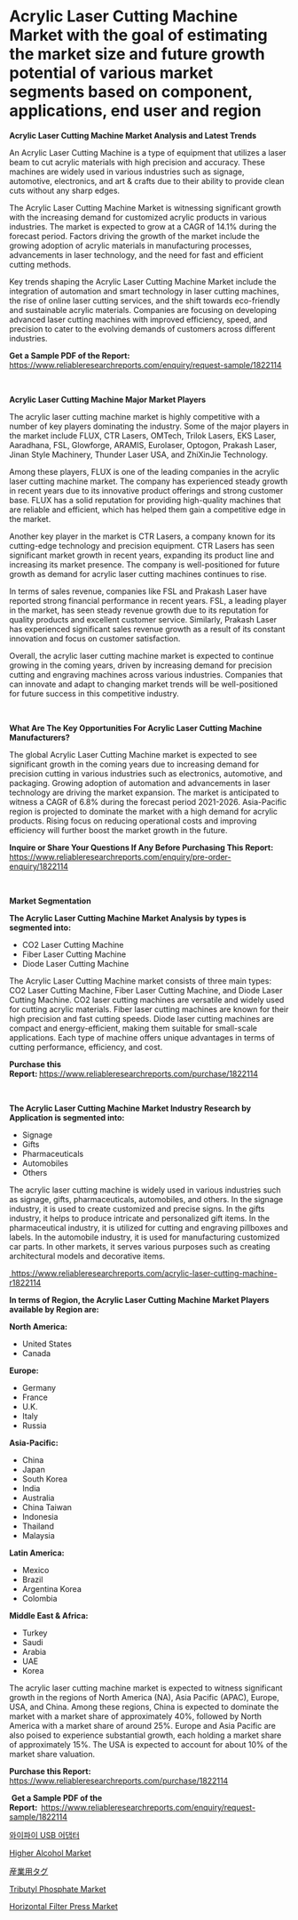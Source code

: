 <p><h1>Acrylic Laser Cutting Machine Market with the goal of estimating the market size and future growth potential of various market segments based on component, applications, end user and region</h1></p><p><strong>Acrylic Laser Cutting Machine Market Analysis and Latest Trends</strong></p>
<p><p>An Acrylic Laser Cutting Machine is a type of equipment that utilizes a laser beam to cut acrylic materials with high precision and accuracy. These machines are widely used in various industries such as signage, automotive, electronics, and art & crafts due to their ability to provide clean cuts without any sharp edges.</p><p>The Acrylic Laser Cutting Machine Market is witnessing significant growth with the increasing demand for customized acrylic products in various industries. The market is expected to grow at a CAGR of 14.1% during the forecast period. Factors driving the growth of the market include the growing adoption of acrylic materials in manufacturing processes, advancements in laser technology, and the need for fast and efficient cutting methods.</p><p>Key trends shaping the Acrylic Laser Cutting Machine Market include the integration of automation and smart technology in laser cutting machines, the rise of online laser cutting services, and the shift towards eco-friendly and sustainable acrylic materials. Companies are focusing on developing advanced laser cutting machines with improved efficiency, speed, and precision to cater to the evolving demands of customers across different industries.</p></p>
<p><strong>Get a Sample PDF of the Report:&nbsp;</strong> <a href="https://www.reliableresearchreports.com/enquiry/request-sample/1822114">https://www.reliableresearchreports.com/enquiry/request-sample/1822114</a></p>
<p>&nbsp;</p>
<p><strong>Acrylic Laser Cutting Machine Major Market Players</strong></p>
<p><p>The acrylic laser cutting machine market is highly competitive with a number of key players dominating the industry. Some of the major players in the market include FLUX, CTR Lasers, OMTech, Trilok Lasers, EKS Laser, Aaradhana, FSL, Glowforge, ARAMIS, Eurolaser, Optogon, Prakash Laser, Jinan Style Machinery, Thunder Laser USA, and ZhiXinJie Technology.</p><p>Among these players, FLUX is one of the leading companies in the acrylic laser cutting machine market. The company has experienced steady growth in recent years due to its innovative product offerings and strong customer base. FLUX has a solid reputation for providing high-quality machines that are reliable and efficient, which has helped them gain a competitive edge in the market.</p><p>Another key player in the market is CTR Lasers, a company known for its cutting-edge technology and precision equipment. CTR Lasers has seen significant market growth in recent years, expanding its product line and increasing its market presence. The company is well-positioned for future growth as demand for acrylic laser cutting machines continues to rise.</p><p>In terms of sales revenue, companies like FSL and Prakash Laser have reported strong financial performance in recent years. FSL, a leading player in the market, has seen steady revenue growth due to its reputation for quality products and excellent customer service. Similarly, Prakash Laser has experienced significant sales revenue growth as a result of its constant innovation and focus on customer satisfaction.</p><p>Overall, the acrylic laser cutting machine market is expected to continue growing in the coming years, driven by increasing demand for precision cutting and engraving machines across various industries. Companies that can innovate and adapt to changing market trends will be well-positioned for future success in this competitive industry.</p></p>
<p>&nbsp;</p>
<p><strong>What Are The Key Opportunities For Acrylic Laser Cutting Machine Manufacturers?</strong></p>
<p><p>The global Acrylic Laser Cutting Machine market is expected to see significant growth in the coming years due to increasing demand for precision cutting in various industries such as electronics, automotive, and packaging. Growing adoption of automation and advancements in laser technology are driving the market expansion. The market is anticipated to witness a CAGR of 6.8% during the forecast period 2021-2026. Asia-Pacific region is projected to dominate the market with a high demand for acrylic products. Rising focus on reducing operational costs and improving efficiency will further boost the market growth in the future.</p></p>
<p><strong>Inquire or Share Your Questions If Any Before Purchasing This Report:</strong> <a href="https://www.reliableresearchreports.com/enquiry/pre-order-enquiry/1822114">https://www.reliableresearchreports.com/enquiry/pre-order-enquiry/1822114</a></p>
<p>&nbsp;</p>
<p><strong>Market Segmentation</strong></p>
<p><strong>The Acrylic Laser Cutting Machine Market Analysis by types is segmented into:</strong></p>
<p><ul><li>CO2 Laser Cutting Machine</li><li>Fiber Laser Cutting Machine</li><li>Diode Laser Cutting Machine</li></ul></p>
<p><p>The Acrylic Laser Cutting Machine market consists of three main types: CO2 Laser Cutting Machine, Fiber Laser Cutting Machine, and Diode Laser Cutting Machine. CO2 laser cutting machines are versatile and widely used for cutting acrylic materials. Fiber laser cutting machines are known for their high precision and fast cutting speeds. Diode laser cutting machines are compact and energy-efficient, making them suitable for small-scale applications. Each type of machine offers unique advantages in terms of cutting performance, efficiency, and cost.</p></p>
<p><strong>Purchase this Report:&nbsp;</strong><a href="https://www.reliableresearchreports.com/purchase/1822114">https://www.reliableresearchreports.com/purchase/1822114</a></p>
<p>&nbsp;</p>
<p><strong>The Acrylic Laser Cutting Machine Market Industry Research by Application is segmented into:</strong></p>
<p><ul><li>Signage</li><li>Gifts</li><li>Pharmaceuticals</li><li>Automobiles</li><li>Others</li></ul></p>
<p><p>The acrylic laser cutting machine is widely used in various industries such as signage, gifts, pharmaceuticals, automobiles, and others. In the signage industry, it is used to create customized and precise signs. In the gifts industry, it helps to produce intricate and personalized gift items. In the pharmaceutical industry, it is utilized for cutting and engraving pillboxes and labels. In the automobile industry, it is used for manufacturing customized car parts. In other markets, it serves various purposes such as creating architectural models and decorative items.</p></p>
<p><a href="https://www.reliableresearchreports.com/acrylic-laser-cutting-machine-r1822114">&nbsp;https://www.reliableresearchreports.com/acrylic-laser-cutting-machine-r1822114</a></p>
<p><strong>In terms of Region, the Acrylic Laser Cutting Machine Market Players available by Region are:</strong></p>
<p>
    <p> <strong> North America: </strong>
        <ul>
            <li>United States</li>
            <li>Canada</li>
        </ul>
        </p> 
    <p> <strong> Europe: </strong>
        <ul>
            <li>Germany</li>
            <li>France</li>
            <li>U.K.</li>
            <li>Italy</li>
            <li>Russia</li>
        </ul>
        </p> 
    <p> <strong> Asia-Pacific: </strong>
        <ul>
            <li>China</li>
            <li>Japan</li>
            <li>South Korea</li>
            <li>India</li>
            <li>Australia</li>
            <li>China Taiwan</li>
            <li>Indonesia</li>
            <li>Thailand</li>
            <li>Malaysia</li>
        </ul>
        </p> 
    <p> <strong> Latin America: </strong>
        <ul>
            <li>Mexico</li>
            <li>Brazil</li>
            <li>Argentina Korea</li>
            <li>Colombia</li>
        </ul>
        </p> 
    <p> <strong> Middle East & Africa: </strong>
        <ul>
            <li>Turkey</li>
            <li>Saudi</li>
            <li>Arabia</li>
            <li>UAE</li>
            <li>Korea</li>
        </ul>
    </p>
    </p>
<p><p>The acrylic laser cutting machine market is expected to witness significant growth in the regions of North America (NA), Asia Pacific (APAC), Europe, USA, and China. Among these regions, China is expected to dominate the market with a market share of approximately 40%, followed by North America with a market share of around 25%. Europe and Asia Pacific are also poised to experience substantial growth, each holding a market share of approximately 15%. The USA is expected to account for about 10% of the market share valuation.</p></p>
<p><strong>Purchase this Report: </strong><a href="https://www.reliableresearchreports.com/purchase/1822114">https://www.reliableresearchreports.com/purchase/1822114</a></p>
<p>&nbsp;<strong>Get a Sample PDF of the Report:&nbsp;&nbsp;</strong><a href="https://www.reliableresearchreports.com/enquiry/request-sample/1822114">https://www.reliableresearchreports.com/enquiry/request-sample/1822114</a></p>
<p><strong></strong></p>
<p><p><a href="https://github.com/royErdmtyan906778/Market-Research-Report-List-1/blob/main/568493128053.md">와이파이 USB 어댑터</a></p><p><a href="https://issuu.com/reportprime-2/docs/higher-alcohol-market-size-2030.pptx">Higher Alcohol Market</a></p><p><a href="https://github.com/oqxogxyvqe90775/Market-Research-Report-List-1/blob/main/900655230629.md">産業用タグ</a></p><p><a href="https://issuu.com/reportprime-2/docs/tributyl-phosphate-market-size-2030.pptx">Tributyl Phosphate Market</a></p><p><a href="https://github.com/wusalecollins540tpqoz/Market-Research-Report-List-2/blob/main/horizontal-filter-press-market.md">Horizontal Filter Press Market</a></p></p>